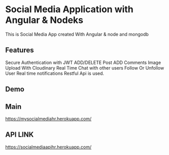 # Social Media Application with Angular & Nodeks

This is Social Media App created With Angular & node and mongodb

## Features
Secure Authentication with JWT
ADD/DELETE Post
ADD Comments
Image Upload With Cloudinary
Real Time Chat with other users
Follow Or Unfollow User
Real time notifications
Restful Api is used.

## Demo
## Main
https://mysocialmediahr.herokuapp.com/

## API LINK
https://socialmediaapihr.herokuapp.com/


